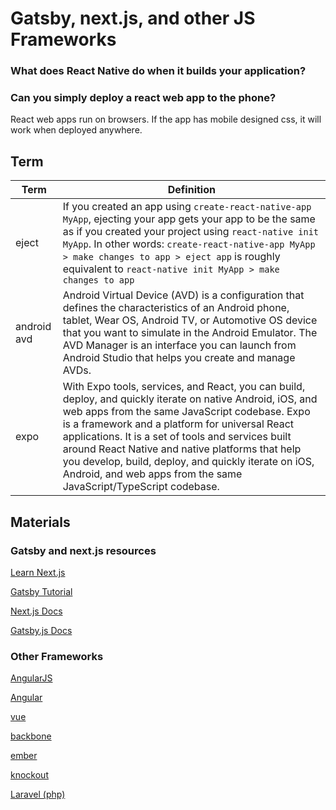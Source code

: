 # Gatsby, next.js, and other JS Frameworks

### What does React Native do when it builds your application?



### Can you simply deploy a react web app to the phone?

React web apps run on browsers. If the app has mobile designed css, it will work when deployed anywhere.


## Term

| Term | Definition |
| ------- | ----------------- |
|eject|If you created an app using `create-react-native-app MyApp`, ejecting your app gets your app to be the same as if you created your project using `react-native init MyApp`. In other words: `create-react-native-app MyApp > make changes to app > eject app` is roughly equivalent to `react-native init MyApp > make changes to app`|
|android avd|Android Virtual Device (AVD) is a configuration that defines the characteristics of an Android phone, tablet, Wear OS, Android TV, or Automotive OS device that you want to simulate in the Android Emulator. The AVD Manager is an interface you can launch from Android Studio that helps you create and manage AVDs.|
|expo|With Expo tools, services, and React, you can build, deploy, and quickly iterate on native Android, iOS, and web apps from the same JavaScript codebase. Expo is a framework and a platform for universal React applications. It is a set of tools and services built around React Native and native platforms that help you develop, build, deploy, and quickly iterate on iOS, Android, and web apps from the same JavaScript/TypeScript codebase.|

## Materials

### Gatsby and next.js resources
[Learn Next.js](https://nextjs.org/learn/basics/create-nextjs-app)

[Gatsby Tutorial](https://www.gatsbyjs.com/tutorial/)

[Next.js Docs](https://nextjs.org/docs)

[Gatsby.js Docs](https://www.gatsbyjs.com/docs/)

### Other Frameworks
[AngularJS](https://angularjs.org/)

[Angular](https://angular.io/)

[vue](https://vuejs.org/)

[backbone](https://backbonejs.org/)

[ember](https://emberjs.com/)

[knockout](https://knockoutjs.com/)

[Laravel (php)](https://laravel.com/)

